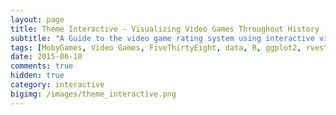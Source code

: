```yaml
---
layout: page
title: Theme Interactive - Visualizing Video Games Throughout History
subtitle: "A Guide to the video game rating system using interactive visuals."
tags: [MobyGames, Video Games, FiveThirtyEight, data, R, ggplot2, rvest, D3.js]
date: 2015-06-10
comments: true
hidden: true
category: interactive
bigimg: /images/theme_interactive.png
---
```


<style>
      svg *::selection {
         background : transparent;
         width: 700px;
         height: 500px;
         margin-left: 30px;
         font-size: 13px; 
      }
     
      svg *::-moz-selection {
         background:transparent;
      } 
     
      svg *::-webkit-selection {
         background:transparent;
      }
      rect.selection {
        stroke          : #333;
        stroke-dasharray: 4px;
        stroke-opacity  : 0.5;
        fill            : transparent;
      }

      rect.cell-border {
        stroke: #eee;
        stroke-width:0.3px;   
      }

      rect.cell-selected {
        stroke: rgb(51,102,153);
        stroke-width:0.5px;   
      }

      rect.cell-hover {
        stroke: #F00;
        stroke-width:0.3px;   
      }

      text.mono {
        font-size: 9pt;
        font-family: Andale Mono, Andale Mono;
        fill: #4a4a4a;
      }

      text.text-selected {
        fill: #000;
      }

      text.text-highlight {
        fill: #c00;
      }
      text.text-hover {
        fill: #00C;
      }
      #tooltip {
        position: absolute;
        width: 200px;
        height: auto;
        padding: 10px;
        background-color: white;
        -webkit-border-radius: 10px;
        -moz-border-radius: 10px;
        border-radius: 10px;
        -webkit-box-shadow: 4px 4px 10px rgba(0, 0, 0, 0.4);
        -moz-box-shadow: 4px 4px 10px rgba(0, 0, 0, 0.4);
        box-shadow: 4px 4px 10px rgba(0, 0, 0, 0.4);
        pointer-events: none;
      }

      #tooltip.hidden {
        display: none;
      }

      #tooltip p {
        margin: 0;
        font-family: Andale Mono;
        font-size: 12px;
        line-height: 20px;
      }
</style>


<div id="tooltip" class="hidden">
  <p><span id="value"></span></p>
</div>

<script src="http://d3js.org/d3.v3.min.js"></script>



<div id="chart1" class="text-center"></div>

<script>
var margin = { top: 175, right: 10, bottom: 50, left: 175 },
  cellSize=12;
  col_number=43;
  row_number=43;
  width = cellSize*col_number, // - margin.left - margin.right,
  height = cellSize*row_number , // - margin.top - margin.bottom,
  //gridSize = Math.floor(width / 24),
  legendElementWidth = cellSize*2.5,
  colorBuckets = 11,
  colors = ['#FFFFFF','#F1EEF6','#E6D3E1','#DBB9CD','#D19EB9','#C684A4','#BB6990','#B14F7C','#A63467','#9B1A53','#91003F'];
  hcrow = [1,2,3,4,5,6,7,8,9,10,11,12,13,14,15,16,17,18,19,20,21,22,23,24,25,26,27,28,29,30,31,32,33,34,35,36,37,38,39,40,41,42,43],
  hccol = [1,2,3,4,5,6,7,8,9,10,11,12,13,14,15,16,17,18,19,20,21,22,23,24,25,26,27,28,29,30,31,32,33,34,35,36,37,38,39,40,41,42,43],
  rowLabel = ['Adult','Anime/Manga','Arcade','BattleMech','Board/PartyGame','Cards/Tiles','Casino','Chess','Comics','Cyberpunk/DarkSci-Fi','Detective/Mystery','Fantasy','Fighting','Flight','GameShow','Helicopter','HistoricalBattle','Horror','InteractiveFiction (IF)','IF (w/Graphics)','InteractiveMovie','Managerial','MartialArts','Meditative/Zen','Mental Training','Naval','Paddle/Pong','PersistentUniverse','Pinball','Post-Apocalyptic','Puzzle-Solving','Real-Time','Rhythm/Music','Sci-Fi/Futuristic','Shooter','Spy/Espionage','Stealth','Survival','Tank','Train','Turn-based','VideoBackdrop','VisualNovel'],
  colLabel = ['Adult','Anime/Manga','Arcade','BattleMech','Board/PartyGame','Cards/Tiles','Casino','Chess','Comics','Cyberpunk/DarkSci-Fi','Detective/Mystery','Fantasy','Fighting','Flight','GameShow','Helicopter','HistoricalBattle','Horror','InteractiveFiction (IF)','IF (w/Graphics)','InteractiveMovie','Managerial','MartialArts','Meditative/Zen','Mental Training','Naval','Paddle/Pong','PersistentUniverse','Pinball','Post-Apocalyptic','Puzzle-Solving','Real-Time','Rhythm/Music','Sci-Fi/Futuristic','Shooter','Spy/Espionage','Stealth','Survival','Tank','Train','Turn-based','VideoBackdrop','VisualNovel'];

d3.csv("/data/data_heatmap.csv",
function(d) {
  return {
    row:   +d.row_idx,
    col:   +d.col_idx,
    value: +d.vgfreq
  };
},
function(error, data) {
  var colorScale = d3.scale.linear()
      .domain([ 0, 10, 20, 30, 40, 50, 60, 70, 80, 90, 100])
      .range(colors);
  
  var charta = d3.select("div#chart1").append("svg")
      .attr("width", width + margin.left + margin.right)
      .attr("height", height + margin.top + margin.bottom)
      .append("g")
      .attr("transform", "translate(" + margin.left + "," + margin.top + ")")
      ;
  var rowSortOrder=false;
  var colSortOrder=false;
  var rowLabels = charta.append("g")
      .selectAll(".rowLabelg")
      .data(rowLabel)
      .enter()
      .append("text")
      .text(function (d) { return d; })
      .attr("x", 0)
      .attr("y", function (d, i) { return hcrow.indexOf(i+1) * cellSize; })
      .style("text-anchor", "end")
      .attr("transform", "translate(-6," + cellSize / 1.5 + ")")
      .attr("class", function (d,i) { return "rowLabel mono r"+i;} ) 
      .on("mouseover", function(d) {d3.select(this).classed("text-hover",true);})
      .on("mouseout" , function(d) {d3.select(this).classed("text-hover",false);})
      .on("click", function(d,i) {rowSortOrder=!rowSortOrder; sortbylabel("r",i,rowSortOrder);d3.select("#order").property("selectedIndex", 4).node().focus();;})
      ;

  var colLabels = charta.append("g")
      .selectAll(".colLabelg")
      .data(colLabel)
      .enter()
      .append("text")
      .text(function (d) { return d; })
      .attr("x", 0)
      .attr("y", function (d, i) { return hccol.indexOf(i+1) * cellSize; })
      .style("text-anchor", "left")
      .attr("transform", "translate("+cellSize/2 + ",-6) rotate (-90)")
      .attr("class",  function (d,i) { return "colLabel mono c"+i;} )
      .on("mouseover", function(d) {d3.select(this).classed("text-hover",true);})
      .on("mouseout" , function(d) {d3.select(this).classed("text-hover",false);})
      .on("click", function(d,i) {colSortOrder=!colSortOrder;  sortbylabel("c",i,colSortOrder);d3.select("#order").property("selectedIndex", 4).node().focus();;})
      ;

  var heatMap = charta.append("g").attr("class","g3")
        .selectAll(".cellg")
        .data(data,function(d){return d.row+":"+d.col;})
        .enter()
        .append("rect")
        .attr("x", function(d) { return hccol.indexOf(d.col) * cellSize; })
        .attr("y", function(d) { return hcrow.indexOf(d.row) * cellSize; })
        .attr("class", function(d){return "cell cell-border cr"+(d.row-1)+" cc"+(d.col-1);})
        .attr("width", cellSize)
        .attr("height", cellSize)
        .style("fill", function(d) { return colorScale(d.value); })
        /* .on("click", function(d) {
               var rowtext=d3.select(".r"+(d.row-1));
               if(rowtext.classed("text-selected")==false){
                   rowtext.classed("text-selected",true);
               }else{
                   rowtext.classed("text-selected",false);
               }
        })*/
        .on("mouseover", function(d){
               //highlight text
               d3.select(this).classed("cell-hover",true);
               d3.selectAll(".rowLabel").classed("text-highlight",function(r,ri){ return ri==(d.row-1);});
               d3.selectAll(".colLabel").classed("text-highlight",function(c,ci){ return ci==(d.col-1);});
        
               //Update the tooltip position and value
               d3.select("#tooltip")
                 .style("left", (d3.event.pageX+10) + "px")
                 .style("top", (d3.event.pageY-10) + "px")
                 .select("#value")
                 .text(d.value+"% of "+rowLabel[d.row-1]+" games have a "+colLabel[d.col-1]+" theme");  
               //Show the tooltip
               d3.select("#tooltip").classed("hidden", false);
        })
        .on("mouseout", function(){
               d3.select(this).classed("cell-hover",false);
               d3.selectAll(".rowLabel").classed("text-highlight",false);
               d3.selectAll(".colLabel").classed("text-highlight",false);
               d3.select("#tooltip").classed("hidden", true);
        })
        ;

  var legend = charta.selectAll(".legend")
      .data([ 0, 10, 20, 30, 40, 50, 60, 70, 80, 90, 100])
      .enter().append("g")
      .attr("class", "legend");
 
  legend.append("rect")
    .attr("x", function(d, i) { return legendElementWidth * i; })
    .attr("y", height+(cellSize*2))
    .attr("width", legendElementWidth)
    .attr("height", cellSize)
    .style("fill", function(d, i) { return colors[i]; });
 
  legend.append("text")
    .attr("class", "mono")
    .text(function(d) { return d; })
    .attr("width", legendElementWidth)
    .attr("x", function(d, i) { return legendElementWidth * i; })
    .attr("y", height + (cellSize*4));

// Change ordering of cells

  function sortbylabel(rORc,i,sortOrder){
       var t = charta.transition().duration(1500);
       var vgfreq=[];
       var sorted; // sorted is zero-based index
       d3.selectAll(".c"+rORc+i) 
         .filter(function(ce){
            vgfreq.push(ce.value);
          })
       ;
       if(rORc=="r"){ // sort vgfreq of a gene
         sorted=d3.range(col_number).sort(function(a,b){ if(sortOrder){ return vgfreq[b]-vgfreq[a];}else{ return vgfreq[a]-vgfreq[b];}});
         t.selectAll(".cell")
           .attr("x", function(d) { return sorted.indexOf(d.col-1) * cellSize; })
           ;
         t.selectAll(".colLabel")
          .attr("y", function (d, i) { return sorted.indexOf(i) * cellSize; })
         ;
       }else{ // sort vgfreq of a contrast
         sorted=d3.range(row_number).sort(function(a,b){if(sortOrder){ return vgfreq[b]-vgfreq[a];}else{ return vgfreq[a]-vgfreq[b];}});
         t.selectAll(".cell")
           .attr("y", function(d) { return sorted.indexOf(d.row-1) * cellSize; })
           ;
         t.selectAll(".rowLabel")
          .attr("y", function (d, i) { return sorted.indexOf(i) * cellSize; })
         ;
       }
  }

  d3.select("#order").on("change",function(){
    order(this.value);
  });
  

  var sa=d3.select(".g3")
      .on("mousedown", function() {
          if( !d3.event.altKey) {
             d3.selectAll(".cell-selected").classed("cell-selected",false);
             d3.selectAll(".rowLabel").classed("text-selected",false);
             d3.selectAll(".colLabel").classed("text-selected",false);
          }
         var p = d3.mouse(this);
         sa.append("rect")
         .attr({
             rx      : 0,
             ry      : 0,
             class   : "selection",
             x       : p[0],
             y       : p[1],
             width   : 1,
             height  : 1
         })
      })
      .on("mousemove", function() {
         var s = sa.select("rect.selection");
      
         if(!s.empty()) {
             var p = d3.mouse(this),
                 d = {
                     x       : parseInt(s.attr("x"), 10),
                     y       : parseInt(s.attr("y"), 10),
                     width   : parseInt(s.attr("width"), 10),
                     height  : parseInt(s.attr("height"), 10)
                 },
                 move = {
                     x : p[0] - d.x,
                     y : p[1] - d.y
                 }
             ;
      
             if(move.x < 1 || (move.x*2<d.width)) {
                 d.x = p[0];
                 d.width -= move.x;
             } else {
                 d.width = move.x;       
             }
      
             if(move.y < 1 || (move.y*2<d.height)) {
                 d.y = p[1];
                 d.height -= move.y;
             } else {
                 d.height = move.y;       
             }
             s.attr(d);
      
                 // deselect all temporary selected state objects
             d3.selectAll('.cell-selection.cell-selected').classed("cell-selected", false);
             d3.selectAll(".text-selection.text-selected").classed("text-selected",false);

             d3.selectAll('.cell').filter(function(cell_d, i) {
                 if(
                     !d3.select(this).classed("cell-selected") && 
                         // inner circle inside selection frame
                     (this.x.baseVal.value)+cellSize >= d.x && (this.x.baseVal.value)<=d.x+d.width && 
                     (this.y.baseVal.value)+cellSize >= d.y && (this.y.baseVal.value)<=d.y+d.height
                 ) {
      
                     d3.select(this)
                     .classed("cell-selection", true)
                     .classed("cell-selected", true);

                     d3.select(".r"+(cell_d.row-1))
                     .classed("text-selection",true)
                     .classed("text-selected",true);

                     d3.select(".c"+(cell_d.col-1))
                     .classed("text-selection",true)
                     .classed("text-selected",true);
                 }
             });
         }
      })
      .on("mouseup", function() {
            // remove selection frame
         sa.selectAll("rect.selection").remove();
      
             // remove temporary selection marker class
         d3.selectAll('.cell-selection').classed("cell-selection", false);
         d3.selectAll(".text-selection").classed("text-selection",false);
      })
      .on("mouseout", function() {
         if(d3.event.relatedTarget.tagName=='html') {
                 // remove selection frame
             sa.selectAll("rect.selection").remove();
                 // remove temporary selection marker class
             d3.selectAll('.cell-selection').classed("cell-selection", false);
             d3.selectAll(".rowLabel").classed("text-selected",false);
             d3.selectAll(".colLabel").classed("text-selected",false);
         }
      })
      ;
});
</script>